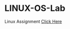 # LINUX-OS-Lab
Linux Assignment 
[Click Here](https://github.com/rkakshayka/LINUX-OS-Lab/tree/master/Lab%20Evaluation%20Assignment)
